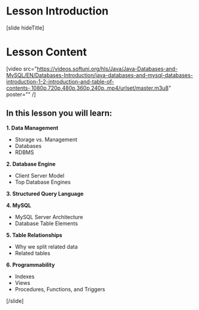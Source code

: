 # Lesson Introduction

[slide hideTitle]

# Lesson Content

[video src="https://videos.softuni.org/hls/Java/Java-Databases-and-MySQL/EN/Databases-Introduction/java-databases-and-mysql-databases-introduction-1-2-introduction-and-table-of-contents-,1080p,720p,480p,360p,240p,.mp4/urlset/master.m3u8" poster="" /]

## In this lesson you will learn:

**1. Data Management**
- Storage vs. Management
- Databases
- RDBMS

**2. Database Engine**
- Client Server Model
- Top Database Engines

**3. Structured Query Language**

**4. MySQL**
- MySQL Server Architecture
- Database Table Elements

**5. Table Relationships**
- Why we split related data
- Related tables

**6. Programmability**
- Indexes
- Views
- Procedures, Functions, and Triggers

[/slide]
